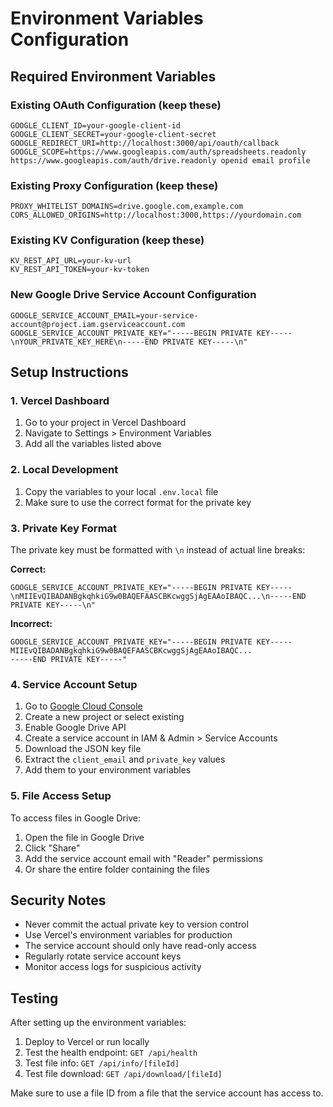 # Environment Variables Configuration

## Required Environment Variables

### Existing OAuth Configuration (keep these)

```env
GOOGLE_CLIENT_ID=your-google-client-id
GOOGLE_CLIENT_SECRET=your-google-client-secret
GOOGLE_REDIRECT_URI=http://localhost:3000/api/oauth/callback
GOOGLE_SCOPE=https://www.googleapis.com/auth/spreadsheets.readonly https://www.googleapis.com/auth/drive.readonly openid email profile
```

### Existing Proxy Configuration (keep these)

```env
PROXY_WHITELIST_DOMAINS=drive.google.com,example.com
CORS_ALLOWED_ORIGINS=http://localhost:3000,https://yourdomain.com
```

### Existing KV Configuration (keep these)

```env
KV_REST_API_URL=your-kv-url
KV_REST_API_TOKEN=your-kv-token
```

### New Google Drive Service Account Configuration

```env
GOOGLE_SERVICE_ACCOUNT_EMAIL=your-service-account@project.iam.gserviceaccount.com
GOOGLE_SERVICE_ACCOUNT_PRIVATE_KEY="-----BEGIN PRIVATE KEY-----\nYOUR_PRIVATE_KEY_HERE\n-----END PRIVATE KEY-----\n"
```

## Setup Instructions

### 1. Vercel Dashboard

1. Go to your project in Vercel Dashboard
2. Navigate to Settings > Environment Variables
3. Add all the variables listed above

### 2. Local Development

1. Copy the variables to your local `.env.local` file
2. Make sure to use the correct format for the private key

### 3. Private Key Format

The private key must be formatted with `\n` instead of actual line breaks:

**Correct:**

```
GOOGLE_SERVICE_ACCOUNT_PRIVATE_KEY="-----BEGIN PRIVATE KEY-----\nMIIEvQIBADANBgkqhkiG9w0BAQEFAASCBKcwggSjAgEAAoIBAQC...\n-----END PRIVATE KEY-----\n"
```

**Incorrect:**

```
GOOGLE_SERVICE_ACCOUNT_PRIVATE_KEY="-----BEGIN PRIVATE KEY-----
MIIEvQIBADANBgkqhkiG9w0BAQEFAASCBKcwggSjAgEAAoIBAQC...
-----END PRIVATE KEY-----"
```

### 4. Service Account Setup

1. Go to [Google Cloud Console](https://console.cloud.google.com/)
2. Create a new project or select existing
3. Enable Google Drive API
4. Create a service account in IAM & Admin > Service Accounts
5. Download the JSON key file
6. Extract the `client_email` and `private_key` values
7. Add them to your environment variables

### 5. File Access Setup

To access files in Google Drive:

1. Open the file in Google Drive
2. Click "Share"
3. Add the service account email with "Reader" permissions
4. Or share the entire folder containing the files

## Security Notes

- Never commit the actual private key to version control
- Use Vercel's environment variables for production
- The service account should only have read-only access
- Regularly rotate service account keys
- Monitor access logs for suspicious activity

## Testing

After setting up the environment variables:

1. Deploy to Vercel or run locally
2. Test the health endpoint: `GET /api/health`
3. Test file info: `GET /api/info/[fileId]`
4. Test file download: `GET /api/download/[fileId]`

Make sure to use a file ID from a file that the service account has access to.
